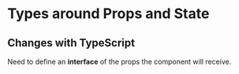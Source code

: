 # Types around Props and State

## Changes with TypeScript

Need to define an **interface** of the props the component will receive.

```